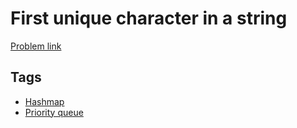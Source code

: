# First unique character in a string

[Problem link](https://leetcode.com/problems/first-unique-character-in-a-string)

## Tags

* [Hashmap](/README.md#Hashmap)
* [Priority queue](/README.md#Priority_queue)
